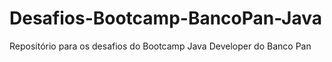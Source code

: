 # Desafios-Bootcamp-BancoPan-Java
Repositório para os desafios do Bootcamp Java Developer do Banco Pan
